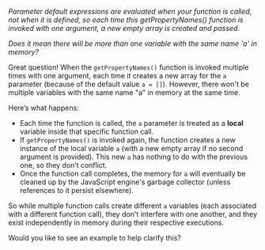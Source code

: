 <em>Parameter default expressions are evaluated when your function is called, not when it is defined, so each time this getPropertyNames() function is invoked with one argument, a new empty array is created and passed.

Does it mean there will be more than one variable with the same name 'a' in memory?</em>

Great question! When the `getPropertyNames()` function is invoked multiple times with one argument, each time it creates a new array for the `a` parameter (because of the default value `a = []`). However, there won't be multiple variables with the same name "a" in memory at the same time.

Here’s what happens:

- Each time the function is called, the `a` parameter is treated as a **local** variable inside that specific function call.
- If `getPropertyNames()` is invoked again, the function creates a new instance of the local variable `a` (with a new empty array if no second argument is provided). This new `a` has nothing to do with the previous one, so they don’t conflict.
- Once the function call completes, the memory for `a` will eventually be cleaned up by the JavaScript engine's garbage collector (unless references to it persist elsewhere).

So while multiple function calls create different `a` variables (each associated with a different function call), they don't interfere with one another, and they exist independently in memory during their respective executions.

Would you like to see an example to help clarify this?